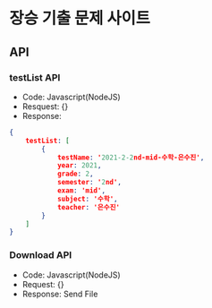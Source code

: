 # 장승 기출 문제 사이트

## API
### testList API
- Code: Javascript(NodeJS)
- Resquest: {}
- Response: 
```json
{
    testList: [
        {
            testName: '2021-2-2nd-mid-수학-은수진',
            year: 2021,
            grade: 2,
            semester: '2nd',
            exam: 'mid',
            subject: '수학',
            teacher: '은수진'
        }
    ]
}
```

### Download API
- Code: Javascript(NodeJS)
- Request: {}
- Response: Send File